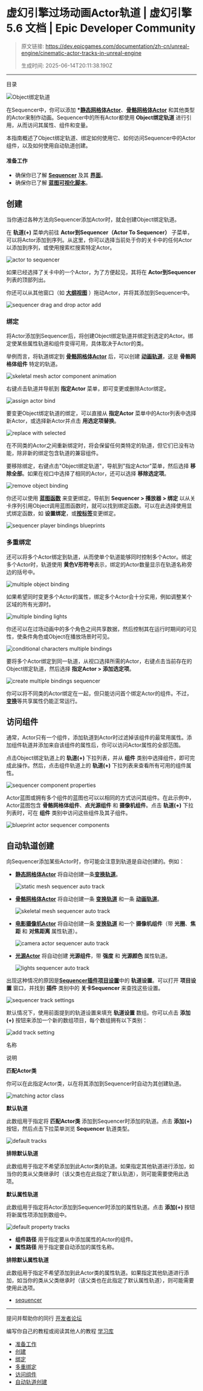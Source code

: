 # 虚幻引擎过场动画Actor轨道 | 虚幻引擎 5.6 文档 | Epic Developer Community

> 原文链接: https://dev.epicgames.com/documentation/zh-cn/unreal-engine/cinematic-actor-tracks-in-unreal-engine
> 
> 生成时间: 2025-06-14T20:11:38.190Z

---

目录

![Object绑定轨道](https://dev.epicgames.com/community/api/documentation/image/fca13d84-c131-4c73-876d-423f9b44e91a?resizing_type=fill&width=1920&height=335)

在Sequencer中，你可以添加 **\*[静态网格体Actor](/documentation/zh-cn/unreal-engine/static-mesh-actors-in-unreal-engine)**、**[骨骼网格体Actor](/documentation/zh-cn/unreal-engine/skeletal-mesh-actors-in-unreal-engine)** 和其他类型的Actor来制作动画。Sequencer中的所有Actor都使用 **Object绑定轨道** 进行引用，从而访问其属性、组件和变量。

本指南概述了Object绑定轨道、绑定如何使用它、如何访问Sequencer中的Actor组件，以及如何使用自动轨道创建。

#### 准备工作

-   确保你已了解 **[Sequencer](/documentation/zh-cn/unreal-engine/how-to-make-movies-in-unreal-engine)** 及其 **[界面](/documentation/zh-cn/unreal-engine/sequencer-cinematic-editor-unreal-engine)**。
-   确保你已了解 **[蓝图可视化脚本](/documentation/zh-cn/unreal-engine/blueprints-visual-scripting-in-unreal-engine)**。

## 创建

当你通过各种方法向Sequencer添加Actor时，就会创建Object绑定轨道。

在 **轨道(+)** 菜单内前往 **Actor到Sequencer（Actor To Sequencer）** 子菜单，可以将Actor添加到序列。从这里，你可以选择当前处于你的关卡中的任何Actor以添加到序列，或使用搜索栏搜索特定Actor。

![actor to sequencer](https://d1iv7db44yhgxn.cloudfront.net/documentation/images/cd46bcfc-70ce-4a42-8348-0b093fbe39f3/addactor.gif)

如果已经选择了关卡中的一个Actor，为了方便起见，其将在 **Actor到Sequencer** 列表的顶部列出。

你还可以从其他窗口（如 **[大纲视图](/documentation/zh-cn/unreal-engine/outliner-in-unreal-engine)** ）拖动Actor，并将其添加到Sequencer中。

![sequencer drag and drop actor add](https://d1iv7db44yhgxn.cloudfront.net/documentation/images/138611b1-dffa-47b3-9860-540ef065d699/addactor2.png)

### 绑定

将Actor添加到Sequencer后，将创建Object绑定轨道并绑定到选定的Actor。绑定使某些属性轨道和组件变得可用，具体取决于Actor的类。

举例而言，将轨道绑定到 **[骨骼网格体Actor](/documentation/zh-cn/unreal-engine/skeletal-mesh-actors-in-unreal-engine)** 后，可以创建 **[动画轨道](/documentation/zh-cn/unreal-engine/cinematic-animation-track-in-unreal-engine)**，这是 **骨骼网格体组件** 特定的轨道。

![skeletal mesh actor component animation](https://d1iv7db44yhgxn.cloudfront.net/documentation/images/dff56ebf-7d98-4f10-b980-6945a9e730df/animationtrack.png)

右键点击轨道并导航到 **指定Actor** 菜单，即可变更或删除Actor绑定。

![assign actor bind](https://d1iv7db44yhgxn.cloudfront.net/documentation/images/162f4501-48b9-4788-a07d-5bc73704ea4f/assignactor.png)

要变更Object绑定轨道的绑定，可以直接从 **指定Actor** 菜单中的Actor列表中选择新Actor，或选择新Actor并点击 **用选定项替换**。

![replace with selected](https://d1iv7db44yhgxn.cloudfront.net/documentation/images/3abd0bec-eb7e-4d02-bd36-aba81ec83486/replaceactor.gif)

在不同类的Actor之间重新绑定时，将会保留任何类特定的轨道，但它们已没有功能，除非新的绑定包含轨道的兼容组件。

要移除绑定，右键点击"Object绑定轨道"，导航到"指定Actor"菜单，然后选择 **移除全部**。如果在视口中选择了相同的Actor，还可以选择 **移除选定项**。

![remove object binding](https://d1iv7db44yhgxn.cloudfront.net/documentation/images/4ee4b225-9d48-440f-a746-fb6d992fee95/removebinding.png)

你还可以使用 **[蓝图函数](/documentation/zh-cn/unreal-engine/blueprints-visual-scripting-in-unreal-engine)** 来变更绑定。导航到 **Sequencer > 播放器 > 绑定** 以从关卡序列引用Object调用蓝图函数时，就可以找到绑定函数。可以在此选择使用显式绑定函数，如 **设置绑定**，或[**按标签**](/documentation/zh-cn/unreal-engine/cinematic-tags-and-groups-in-unreal-engine#%E6%A0%87%E7%AD%BE)变更绑定。

![sequencer player bindings blueprints](https://d1iv7db44yhgxn.cloudfront.net/documentation/images/ba3b46e6-f313-4681-ba80-4d7898cf04a8/bindingbp.png)

### 多重绑定

还可以将多个Actor绑定到轨道，从而使单个轨道能够同时控制多个Actor。绑定多个Actor时，轨道使用 **黄色V形符号**表示，绑定的Actor数量显示在轨道名称旁边的括号中。

![multiple object binding](https://d1iv7db44yhgxn.cloudfront.net/documentation/images/cea856a5-3c68-44e7-99df-7531c94dfa6a/chevron.png)

如果希望同时变更多个Actor的属性，绑定多个Actor会十分实用，例如调整某个区域的所有光源时。

![multiple binding lights](https://d1iv7db44yhgxn.cloudfront.net/documentation/images/04fbb68b-adb6-45ea-87a9-837043e55938/multilightsexample.gif)

你还可以在过场动画中的多个角色之间共享数据，然后控制其在运行时期间的可见性，使条件角色或Object在播放场景时可见。

![conditional characters multiple bindings](https://d1iv7db44yhgxn.cloudfront.net/documentation/images/c98a8440-5254-4d0a-afca-e9c9796f6c76/multiactorexample.png)

要将多个Actor绑定到同一轨道，从视口选择所需的Actor，右键点击当前存在的Object绑定轨道，然后选择 **指定Actor > 添加选定项**。

![create multiple bindings sequencer](https://d1iv7db44yhgxn.cloudfront.net/documentation/images/7d29d739-4963-49d7-992b-6a528f950caa/multibind.gif)

你可以将不同类的Actor绑定在一起，但只能访问首个绑定Actor的组件。不过，[**变换**](/documentation/zh-cn/unreal-engine/cinematic-transform-and-property-tracks-in-unreal-engine#transformtrack)等共享属性仍能正常运行。

## 访问组件

通常，Actor只有一个组件，添加轨道到Actor时过滤掉该组件的最常用属性。添加组件轨道并添加来自该组件的属性后，你可以访问Actor属性的全部范围。

点击Object绑定轨道上的 **轨道(+)** 下拉列表，并从 **组件** 类别中选择组件，即可完成此操作。然后，点击组件轨道上的 **轨道(+)** 下拉列表来查看所有可用的组件属性。

![sequencer component properties](https://d1iv7db44yhgxn.cloudfront.net/documentation/images/d6ddb326-3300-437c-bbbf-5b6bae4716cf/components.png)

Actor蓝图或拥有多个组件的蓝图也可以以相同的方式访问其组件。在此示例中，Actor蓝图包含 **骨骼网格体组件**、**点光源组件** 和 **摄像机组件**。点击 **轨道(+)** 下拉列表时，可在 **组件** 类别中访问这些组件及其子组件。

![blueprint actor sequencer components](https://d1iv7db44yhgxn.cloudfront.net/documentation/images/20a4761e-4cfc-4972-ac2b-ba8af8023b53/components2.png)

## 自动轨道创建

向Sequencer添加某些Actor时，你可能会注意到轨道是自动创建的。例如：

-   **[静态网格体Actor](/documentation/zh-cn/unreal-engine/static-mesh-actors-in-unreal-engine)** 将自动创建一条[**变换轨道**](/documentation/zh-cn/unreal-engine/cinematic-transform-and-property-tracks-in-unreal-engine#transformtrack)。
    
    ![static mesh sequencer auto track](https://d1iv7db44yhgxn.cloudfront.net/documentation/images/eda7f11d-c2b0-41ee-9970-dd2e9c0a306c/staticmesh.png)
    
-   **[骨骼网格体Actor](/documentation/zh-cn/unreal-engine/skeletal-mesh-actors-in-unreal-engine)** 将自动创建一条 [**变换轨道**](/documentation/zh-cn/unreal-engine/cinematic-transform-and-property-tracks-in-unreal-engine#transformtrack) 和一条 **[动画轨道](/documentation/zh-cn/unreal-engine/cinematic-animation-track-in-unreal-engine)**。
    
    ![skeletal mesh sequencer auto track](https://d1iv7db44yhgxn.cloudfront.net/documentation/images/d17c3da0-ac4b-4e88-99e1-255b0f043802/skellymesh.png)
    
-   **[电影摄像机Actor](/documentation/zh-cn/unreal-engine/cinematic-cameras-in-unreal-engine)** 将自动创建一条 [**变换轨道**](/documentation/zh-cn/unreal-engine/cinematic-transform-and-property-tracks-in-unreal-engine#transformtrack) 和一个 **摄像机组件**（带 **光圈**、**焦距** 和 **对焦距离** 属性轨道）。
    
    ![camera actor sequencer auto track](https://d1iv7db44yhgxn.cloudfront.net/documentation/images/5355aee5-a965-4fd8-aae6-c81225c22094/cinecamera.png)
    
-   **[光源Actor](/documentation/zh-cn/unreal-engine/light-types-and-their-mobility-in-unreal-engine)** 将自动创建 **光源组件**，带 **强度** 和 **光源颜色** 属性轨道。
    
    ![lights sequencer auto track](https://d1iv7db44yhgxn.cloudfront.net/documentation/images/22a374a0-6382-4a44-ab89-67ccca456427/light.png)
    

出现这种情况的原因是[**Sequencer插件项目设置**](/documentation/zh-cn/unreal-engine/cinematic-editor-and-project-settings-in-unreal-engine#%E9%A1%B9%E7%9B%AE%E8%AE%BE%E7%BD%AE)中的 **轨道设置**。可以打开 **项目设置** 窗口，并找到 **插件** 类别中的 **关卡Sequencer** 来查找这些设置。

![sequencer track settings](https://d1iv7db44yhgxn.cloudfront.net/documentation/images/b6fcb84e-8c16-4c12-afad-0e62c016b257/projectsettings.png)

默认情况下，使用前面提到的轨道设置来填充 **轨道设置** 数组。你可以点击 **添加 (+)** 按钮来添加一个新的数组项目，每个数组拥有以下类别：

![add track setting](https://d1iv7db44yhgxn.cloudfront.net/documentation/images/0c7b842e-9d42-4dd1-9c72-7f289e74a53b/tracksettingsadd.png)

名称

说明

**匹配Actor类**

你可以在此指定Actor类，以在将其添加到Sequencer时自动为其创建轨道。

![matching actor class](https://d1iv7db44yhgxn.cloudfront.net/documentation/images/f933ed4c-338e-42c6-bb09-369c82f46f20/matchingclass.png)

**默认轨道**

此数组用于指定将 **匹配Actor类** 添加到Sequencer时添加的轨道。点击 **添加(+)** 按钮，然后点击下拉菜单浏览 **Sequencer** 轨道类型。

![default tracks](https://d1iv7db44yhgxn.cloudfront.net/documentation/images/812c8b60-72a3-4e92-809e-4fd1267e229a/defaulttracks.png)

**排除默认轨道**

此数组用于指定不希望添加到此Actor类的轨道。如果指定其他轨道进行添加，如当你的类从父类继承时（该父类也在此指定了默认轨道），则可能需要使用此选项。

**默认属性轨道**

此数组用于指定将Actor添加到Sequencer时添加的属性轨道。点击 **添加(+)** 按钮将新属性项添加到数组中。

![default property tracks](https://d1iv7db44yhgxn.cloudfront.net/documentation/images/496c6db1-e461-4b2c-a8d0-5b988fd876e3/propertytracks.png)

-   **组件路径** 用于指定要从中添加属性的Actor的组件。
-   **属性路径** 用于指定要自动添加的属性名称。

**排除默认属性轨道**

此数组用于指定不希望添加到此Actor类的属性轨道。如果指定其他轨道进行添加，如当你的类从父类继承时（该父类也在此指定了默认属性轨道），则可能需要使用此选项。

-   [sequencer](https://dev.epicgames.com/community/search?query=sequencer)

* * *

提问并帮助你的同行 [开发者论坛](https://forums.unrealengine.com/categories?tag=unreal-engine)

编写你自己的教程或阅读其他人的教程 [学习库](https://dev.epicgames.com/community/unreal-engine/learning)

-   [准备工作](/documentation/zh-cn/unreal-engine/cinematic-actor-tracks-in-unreal-engine#%E5%87%86%E5%A4%87%E5%B7%A5%E4%BD%9C)
-   [创建](/documentation/zh-cn/unreal-engine/cinematic-actor-tracks-in-unreal-engine#%E5%88%9B%E5%BB%BA)
-   [绑定](/documentation/zh-cn/unreal-engine/cinematic-actor-tracks-in-unreal-engine#%E7%BB%91%E5%AE%9A)
-   [多重绑定](/documentation/zh-cn/unreal-engine/cinematic-actor-tracks-in-unreal-engine#%E5%A4%9A%E9%87%8D%E7%BB%91%E5%AE%9A)
-   [访问组件](/documentation/zh-cn/unreal-engine/cinematic-actor-tracks-in-unreal-engine#%E8%AE%BF%E9%97%AE%E7%BB%84%E4%BB%B6)
-   [自动轨道创建](/documentation/zh-cn/unreal-engine/cinematic-actor-tracks-in-unreal-engine#%E8%87%AA%E5%8A%A8%E8%BD%A8%E9%81%93%E5%88%9B%E5%BB%BA)